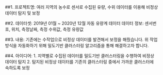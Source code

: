 ##1. 프로젝트명: 여러 지역의 농수로 센서로 수집된 유량, 수위 데이터를 이용해 비정상 데이터 탐지 및 보정

##2. 데이터셋: 2019년 01월 ~ 2020년 12월 자동 유량계 데이터
	데이터 정보: 센서번호, 위치, 측정날짜, 측정 수위값, 측정 유량값

##3. 내용:
	기존에는 수작업으로 비정상 데이터를 발견해서 보정을 해줬습니다.
	위 작업 방식을 자동화하기 위해 밀도기반 클러스터링 알고리즘을 통해 해결하고자 합니다.

##4. 아이디어:
	1. 지역별로 수집된 데이터를 밀도기반 클러스터링을 수행하여 비정상 데이터 탐지
	2. 탐지된 비정상 데이터를 기존의 클러스터링 중에서 가까운 클러스터에 속하도록 보정
